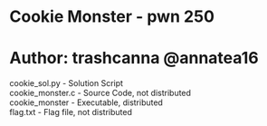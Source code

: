 # Cookie Monster - pwn 250
# Author: trashcanna @annatea16

cookie_sol.py - Solution Script\
cookie_monster.c - Source Code, not distributed\
cookie_monster - Executable, distributed\
flag.txt - Flag file, not distributed
